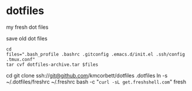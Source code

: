 dotfiles
========

my fresh dot files

save old dot files

``` 
cd 
files=".bash_profile .bashrc .gitconfig .emacs.d/init.el .ssh/config .tmux.conf"
tar cvf dotfiles-archive.tar $files
```

cd
git clone ssh://git@github.com/kmcorbett/dotfiles .dotfiles
ln -s ~/.dotfiles/freshrc ~/.freshrc
bash -c "`curl -sL get.freshshell.com`"
fresh
```


